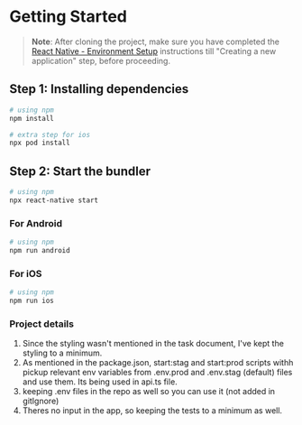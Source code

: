 # Getting Started

>**Note**: After cloning the project, make sure you have completed the [React Native - Environment Setup](https://reactnative.dev/docs/environment-setup) instructions till "Creating a new application" step, before proceeding.

## Step 1: Installing dependencies

```bash
# using npm
npm install

# extra step for ios
npx pod install
```

## Step 2: Start the bundler

```bash
# using npm
npx react-native start
```

### For Android

```bash
# using npm
npm run android
```

### For iOS

```bash
# using npm
npm run ios
```

### Project details

1. Since the styling wasn't mentioned in the task document, I've kept the styling to a minimum.
2. As mentioned in the package.json, start:stag and start:prod scripts withh pickup relevant env variables from .env.prod and .env.stag (default) files and use them. Its being used in api.ts file.
3. keeping .env files in the repo as well so you can use it (not added in gitIgnore)
4. Theres no input in the app, so keeping the tests to a minimum as well.
